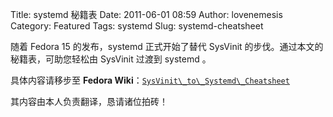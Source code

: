 Title: systemd 秘籍表
Date: 2011-06-01 08:59
Author: lovenemesis
Category: Featured
Tags: systemd
Slug: systemd-cheatsheet

随着 Fedora 15 的发布，systemd 正式开始了替代 SysVinit
的步伐。通过本文的秘籍表，可助您轻松由 SysVinit 过渡到 systemd 。

具体内容请移步至 **Fedora
Wiki**：[`SysVinit\_to\_Systemd\_Cheatsheet`](https://fedoraproject.org/wiki/SysVinit_to_Systemd_Cheatsheet/zh)

其内容由本人负责翻译，恳请诸位拍砖！
